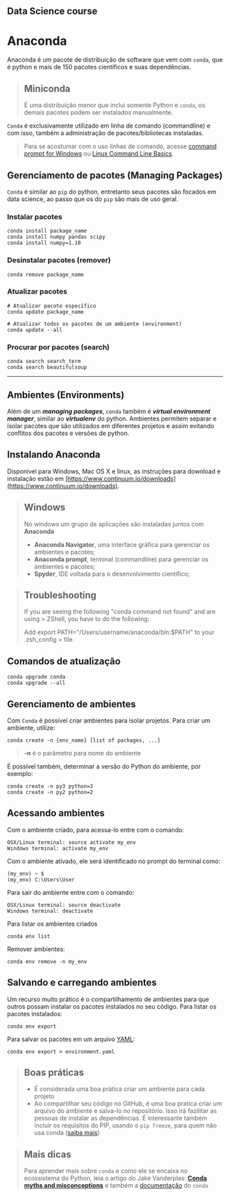 ## Data Science course

# Anaconda
Anaconda é um pacote de distribuição de software que vem com `conda`, que é python e mais de 150 pacotes científicos e suas dependências.

> ## Miniconda
> É uma distribuição menor que inclui somente Python e `conda`, os demais pacotes podem ser instalados manualmente.

`Conda` é exclusivamente utilizado em linha de comando (commandline) e com isso, também a administração de pacotes/bibliotecas instaladas.

> Para se acostumar com o uso linhas de comando, acesse [command prompt for Windows](https://www.lynda.com/-tutorials/Windows-command-line-basics/497312/513424-4.html) ou [Linux Command Line Basics](https://www.udacity.com/course/linux-command-line-basics--ud595).

## Gerenciamento de pacotes (Managing Packages)

`Conda` é similar ao `pip` do python, entretanto seus pacotes são focados em data science, ao passo que os do `pip` são mais de uso geral.

### Instalar pacotes
```
conda install package_name
conda install numpy pandas scipy
conda install numpy=1.10
```

### Desinstalar pacotes (remover)
```
conda remove package_name
```

### Atualizar pacotes
```
# Atualizar pacote específico
conda update package_name

# Atualizar todos os pacotes de um ambiente (environment)
conda update --all
```

### Procurar por pacotes (search)
```
conda search search_term
conda search beautifulsoup
```

---
## Ambientes (Environments)

Além de um **_managing packages_**, `conda` também é **_virtual environment manager_**, similar ao **_virtualenv_** do python. Ambientes permitem separar e isolar pacotes que são utilizados em diferentes projetos e assim evitando conflitos dos pacotes e versões de python.

## Instalando Anaconda

Disponível para Windows, Mac OS X e linux, as instruções para download e instalação estão em [https://www.continuum.io/downloads](https://www.continuum.io/downloads).

>    ## Windows
>    No windows um grupo de aplicações são instaladas juntos com **Anaconda**
>    * **Anaconda Navigator**, uma interface gráfica para gerenciar os ambientes e pacotes;
>    * **Anaconda prompt**, terminal (commandline) para gerenciar os ambientes e pacotes;
>    * **Spyder**, IDE voltada para o desenvolvimento científico;
>   

> ## Troubleshooting
> If you are seeing the following "conda command not found" and are using > ZShell, you have to do the following:
> 
> Add export PATH="/Users/username/anaconda/bin:$PATH" to your .zsh_config > file.


## Comandos de atualização
```
conda upgrade conda
conda upgrade --all
```

## Gerenciamento de ambientes
Com `Conda` é possível criar ambientes para isolar projetos. Para criar um ambiente, utilize:
```
conda create -n {env_name} [list of packages, ...]
```
>__-n__ é o parâmetro para nome do ambiente

É possível também, determinar a versão do Python do ambiente, por exemplo:
```
conda create -n py3 python=3
conda create -n py2 python=2
```

## Acessando ambientes
Com o ambiente criado, para acessa-lo entre com o comando:
```
OSX/Linux terminal: source activate my_env
Windows terminal: activate my_env
```

Com o ambiente ativado, ele será identificado no prompt do terminal como:
```
(my_env) ~ $
(my_env) C:\Users\User
```

Para sair do ambiente entre com o comando:
```
OSX/Linux terminal: source deactivate
Windows terminal: deactivate
```

Para listar os ambientes criados
```
conda env list
```

Remover ambientes:
```
conda env remove -n my_env
```

## Salvando e carregando ambientes
Um recurso muito prático é o compartilhamento de ambientes para que outros possam instalar os pacotes instalados no seu código. 
Para listar os pacotes instalados:
```
conda env export
```
Para salvar os pacotes em um arquivo [YAML](http://yaml.org/):
```
conda env export > environment.yaml
```
> ## Boas práticas
> * É considerada uma boa prática criar um ambiente para cada projeto
> * Ao compartilhar seu código no GitHub, é uma boa pratica criar um arquivo do ambiente e salva-lo no repositório. Isso irá fazilitar as pessoas de instalar as dependências. É interessante também incluir os requisitos do PIP, usando o `pip freeze`, para quem não usa conda ([saiba mais](https://pip.pypa.io/en/stable/reference/pip_freeze/))


> ## Mais dicas
> Para aprender mais sobre `conda` e como ele se encaixa no ecossistema do Python, leia o artigo do Jake Vanderplas: **[Conda myths and misconceptions](https://jakevdp.github.io/blog/2016/08/25/conda-myths-and-misconceptions/)** e também a [documentação](http://conda.pydata.org/docs/using/index.html) do `conda`


